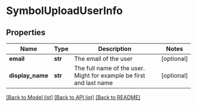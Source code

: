 # SymbolUploadUserInfo

## Properties
Name | Type | Description | Notes
------------ | ------------- | ------------- | -------------
**email** | **str** | The email of the user | [optional] 
**display_name** | **str** | The full name of the user. Might for example be first and last name | [optional] 

[[Back to Model list]](../README.md#documentation-for-models) [[Back to API list]](../README.md#documentation-for-api-endpoints) [[Back to README]](../README.md)


